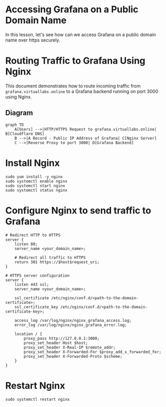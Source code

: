 # Accessing Grafana on a Public Domain Name

In this lesson, let's see how can we access Grafana on a public domain name over https securely.

# Routing Traffic to Grafana Using Nginx

This document demonstrates how to route incoming traffic from `grafana.virtuallabs.online` to a Grafana backend running on port 3000 using Nginx.

## Diagram

```mermaid
graph TD
    A[Users] -->|HTTP/HTTPS Request to grafana.virtuallabs.online| B[Cloudflare DNS]
    B -->|A Record - Public IP Address of Grafana| C[Nginx Server]
    C -->|Reverse Proxy to port 3000| D[Grafana Backend]
```

# Install Nginx
```
sudo yum install -y nginx
sudo systemctl enable nginx
sudo systemctl start nginx
sudo systemctl status nginx
```

# Configure Nginx to send traffic to Grafana
```
# Redirect HTTP to HTTPS
server {
    listen 80;
    server_name <your_domain_name>;

    # Redirect all traffic to HTTPS
    return 301 https://$host$request_uri;
}

# HTTPS server configuration
server {
    listen 443 ssl;
    server_name <your_domain_name>;

    ssl_certificate /etc/nginx/conf.d/<path-to-the-domain-certificate>;
    ssl_certificate_key /etc/nginx/conf.d/<path-to-the-domain-certificate-key>;

    access_log /var/log/nginx/nginx_grafana_access.log;
    error_log /var/log/nginx/nginx_grafana_error.log;

    location / {
        proxy_pass http://127.0.0.1:3000;
        proxy_set_header Host $host;
        proxy_set_header X-Real-IP $remote_addr;
        proxy_set_header X-Forwarded-For $proxy_add_x_forwarded_for;
        proxy_set_header X-Forwarded-Proto $scheme;
    }
}

```

# Restart Nginx

```
sudo systemctl restart nginx
```
